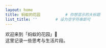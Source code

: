 ```yaml
---
layout: home
title: 蚂蚁的花园           # 你想显示的大标题
list_title: ''        # 设为空字符串即可
---
```


欢迎来到「蚂蚁的花园」🌿  
这里记录一些思考与生活片段。
